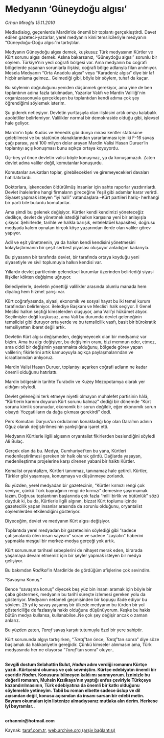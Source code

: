 # Medyanın ‘Güneydoğu algısı’

*Orhan Miroğlu 15.11.2010*

<div class="yazi"><p>Mediadialog, geçenlerde Mardin’de önemli bir toplantı gerçekleştirdi. Davet edilen gazeteci-yazarlar, yerel medyanın kimi temsilcileriyle medyanın “Güneydoğu-Doğu algısı”nı tartıştılar. </p>
<p>Medyanın Güneydoğu algısı demek, kuşkusuz Türk medyasının Kürtler ve Kürt sorunu algısı demek. Aslına bakarsanız, “Güneydoğu algısı” sorunlu bir söylem. Türkiye’nin yedi coğrafi bölgesi var. Ama medyanın bu coğrafi bölgelerde yaşanan sorunlarla ilişkisi, coğrafi bölge adlarıyla filan anılmıyor. Mesela Medyanın “Orta Anadolu algısı” veya “Karadeniz algısı” diye bir laf hiçbir anlama gelmez.. Gelmediği gibi, böyle bir söylem, tuhaf da kaçar. </p>
<p>Bu söylemin doğruluğunu yeniden düşünmek gerekiyor, ama yine de ben toplantının adına fazla takılmadan, Yazarlar Vakfı ve Mardin Valiliği’nin organizasyonuyla gerçekleşen bu toplantıdan kendi adıma çok şey öğrendiğimi söylemek isterim.</p>
<p>Şu giderek netleşiyor. Devletin yurttaşıyla olan ilişkisini artık omzu kalabalık apoletliler belirlemiyor. Valilikler normal bir demokraside olduğu gibi, işlevsel hale geliyor. </p>
<p>Mardin’in tıpkı Kudüs ve Venedik gibi dünya mirası kentler statüsüne gelebilmesi ve bu statünün olanaklarından yararlanması için iki F-16 savaş çağı parası, yani 100 milyon dolar arayan Mardin Valisi Hasan Duruer’in toplantıyı açış konuşması bunu açıkça ortaya koyuyordu. </p>
<p>Üç-beş yıl önce devletin valisi böyle konuşmaz, ya da konuşamazdı. Zaten devlet adına valiler değil, komutanlar konuşurdu. </p>
<p>Komutanlar avukatları toplar, girebilecekleri ve giremeyecekleri davaları hatırlatırlardı. </p>
<p>Doktorlara, işkenceden öldürülmüş insanlar için sahte raporlar yazdırırlardı. Devlet ihalelerine hangi firmaların gireceğine Yeşil gibi adamlar karar verirdi. Siyaset yapmak isteyen “iyi halli” vatandaşlara –Kürt partileri hariç- herhangi bir parti bile bulurdu komutanlar.</p>
<p>Ama şimdi bu gelenek değişiyor. Kürtler kendi kendimizi yöneteceğiz dedikçe, devlet de yönetmek istediği halkın karşısına yeni bir anlayışla çıkıyor. Şehirlerde, tarihle ve halkla barışık, entelektüel kapasitesi, doğrusu medyada kalem oynatan birçok köşe yazarından ilerde olan valiler görev yapıyor.</p>
<p>Adil ve eşit yönetmenin, ya da halkın kendi kendisini yönetmesini kolaylaştırmanın bir çeşit serbest piyasası oluşuyor anladığım kadarıyla.</p>
<p>Bu piyasanın bir tarafında devlet, bir tarafında ortaya koyduğu yeni siyasetiyle ve sivil toplumuyla halkın kendisi var.</p>
<p>Yıllardır devlet partilerinin geleneksel kurumlar üzerinden belirlediği siyasi ilişkiler kökten değişime uğruyor.</p>
<p>Belediyelerle, devletin yönettiği valilikler arasında olumlu manada hem diyalog hem hizmet yarışı var. </p>
<p>Kürt coğrafyasında, siyasi, ekonomik ve sosyal hayat bu iki temel kurum tarafından belirleniyor. Belediye Başkanı ve Meclis’i halk seçiyor. İl Genel Meclisi halkın seçtiği kimselerden oluşuyor, ama Vali’yi hükümet atıyor. Seçilmişler değil kuşkusuz, ama Vali bu durumda devlet geleneğinin temsilcisi gibi duruyor orta yerde ve bu temsilcilik vasfı, basit bir bürokratik temsiliyetten ibaret değil artık. </p>
<p>Devletin Kürt algısı değişmeden, değişmeyecek olan bir medyamız var bizim. Ama bu algı değişiyor, bu değişimin oranı, bizi memnun eder, etmez, ama ciddi bir değişimin yaşanmakta olduğunu, bölgede görev yapan valilerin; fikirlerini artık kamuoyuyla açıkça paylaşmalarından ve icraatlarından anlıyoruz.</p>
<p>Mardin Valisi Hasan Duruer, toplantıyı açarken coğrafi adların ne kadar önemli olduğunu hatırlattı. </p>
<p>Mardin bölgesinin tarihte Turabdin ve Kuzey Mezopotamya olarak yer aldığını söyledi.</p>
<p>Devlet geleneğini terk etmeye niyetli olmayan muhalefet partisinin hâlâ, “Kürtlerin karnını doyurun Kürt sorunu kalmaz” dediği bir dönemde “Kürt sorunu kimlik sorunudur, ekonomik bir sorun değildir, eğer ekonomik sorun olsaydı Yozgatlıların da dağa çıkması gerekirdi” dedi.</p>
<p>Pers Komutanı Daryus’un ordularının konakladığı köy olan Dara’nın adının Oğuz olarak değiştirilmesinin yanlışlığına işaret etti. </p>
<p>Medyanın Kürtlerle ilgili algısının oryantalist fikirlerden beslendiğini söyledi Ali Bulaç. </p>
<p>Gerçek olan da bu. Medya, Cumhuriyet’ten bu yana, Kürtleri medenileştirilmesi gereken bir halk olarak gördü. Dağlarda yaşayan, medenileştirme projelerine karşı direnen yabani bir halktı Kürtler. </p>
<p>Kemalist oryantalizm, Kürtleri tanınmaz, tanınamaz hale getirdi. Kürtler, Türkler gibi yaşamaya, konuşmaya ve düşünmeye zorlandı. </p>
<p>Bu yüzden, yerel medyadan bir gazetecinin, “Kürtler kırmızı rengi çok seviyor, çünkü Türk bayrağının rengi de kırmızı” demesine şaşırmamak lazım. Doğrusu toplantının başlarında çok fazla “milli birlik ve bütünlük” sözü duyduk ki, bu da, Kürtlerle ilgili algının, bizzat Kürt toplumu içinde gazetecilik yapan insanlar arasında da sorunlu olduğunu, oryantalist söylemlerden etkilendiğini gösteriyor.</p>
<p>Diyeceğim, devlet ve medyanın Kürt algısı değişiyor. </p>
<p>Toplantıda yerel medyadan bir gazetecinin söylediği gibi “sadece çatışmalarda ölen insan sayısını” soran ve sadece “zayiatın” haberini yapmakla meşgul bir merkez-medya gerçeği yok artık.</p>
<p>Kürt sorununun tarihsel sebeplerini de nihayet merak eden, birarada yaşamaya devam etmemiz için bir şeyler yapmak isteyen bir medya gelişiyor.</p>
<p>Bu bakımdan <i>Radikal</i>’in Mardin’de de gördüğüm afişlerine çok sevindim. </p>
<p>“Savaşma Konuş.” </p>
<p>Bence “savaşma konuş” diyecek beş yüz bin insanı aramak için böyle bir çaba göstermek, medyanın bu tarihî süreçte izlemesi gereken yolu da gösteriyor. Medyanın netameli geçmişinden bir kopuşu ifade ediyor bu söylem. 25 yıl iç savaş yaşamış bir ülkede medyanın bu türden bir yol göstericiliğe de fazlasıyla hakkı olduğunu düşünüyorum. Keşke bu hakkı bütün medya kullansa, kullanabilse..Ne çok şey değişir ancak o zaman anlarız. </p>
<p>Bu yüzden zaten, <i>Taraf</i> savaş karşıtı tutumuyla özel bir yere sahiptir.</p>
<p>Kürt sorununda algıyı tartışırken, “<i>Taraf</i>’tan önce, <i>Taraf</i>’tan sonra” diye söze başlamak da hakkaniyetin gereğidir. Çünkü kimseler alınmasın ama, Türk medyasında her ne oluyorsa “<i>Taraf</i>’tan sonra” oluyor..</p>
<p><b> <br/></b><b>Sevgili dostum Selahattin Bulut, <i>Hadım</i> adını verdiği romanını Kürtçe yazdı. Kürtçesini okumuş ve çok sevmiştim. Kürtçe edebiyatın önemli bir eseridir <i>Hadım</i>. Konusunu bilmeyen kaldı mı sanmıyorum. İzninizle bu değerli romanın, Muhsin Kızılkaya’nın yaptığı enfes çeviriyle Türkçeye kazandırılmasının, Türk edebiyatına da önemli bir katkı olduğunu söylemekle yetineyim. Tabii bu roman elbette sadece üslup ve dil açısından değil, konusu açısından da insanı sarsan bir edebî metin. Bayram okumaları için listenize almadıysanız mutlaka alın derim. Herkese iyi bayramlar..</b></p>
<p><b><br/>orhanmir@hotmail.com</b></p></div>

Kaynak: [taraf.com.tr](http://www.taraf.com.tr:80/orhan-miroglu/makale-medyanin-guneydogu-algisi.htm), [web.archive.org (arşiv bağlantısı)](http://web.archive.org/web/20101117132620/http://www.taraf.com.tr:80/orhan-miroglu/makale-medyanin-guneydogu-algisi.htm)
